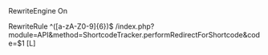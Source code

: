 <IfModule mod_rewrite.c>
    RewriteEngine On

RewriteRule ^([a-zA-Z0-9]{6})$ /index.php?module=API&method=ShortcodeTracker.performRedirectForShortcode&code=$1 [L]
